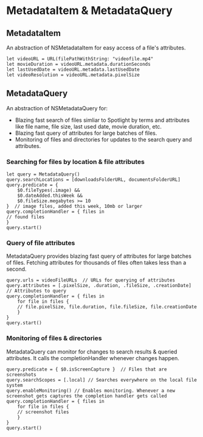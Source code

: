 # MetadataItem & MetadataQuery

## MetadataItem
An abstraction of NSMetadataItem for easy access of a file's attributes.
```
let videoURL = URL(filePathWithString: "videofile.mp4"
let movieDuration = videoURL.metadata.durationSeconds
let lastUsedDate = videoURL.metadata.lastUsedDate
let videoResolution = videoURL.metadata.pixelSize
```

## MetadataQuery
An abstraction of NSMetadataQuery for:
- Blazing fast search of files simliar to Spotlight by terms and attributes like file name, file size, last used date, movie duration, etc.
- Blazing fast query of attributes for large batches of files.
- Monitoring of files and directories for updates to the search query and attributes.

### Searching for files by location & file attributes
```
let query = MetadataQuery()
query.searchLocations = [downloadsFolderURL, documentsFolderURL]
query.predicate = { 
    $0.fileTypes(.image) && 
    $0.dateAdded.thisWeek && 
    $0.fileSize.megabytes >= 10 
}  // image files, added this week, 10mb or larger
query.completionHandler = { files in
// found files
}
query.start()
```

### Query of file attributes
MetadataQuery provides blazing fast query of attributes for large batches of files. Fetching attributes for thousands of files often takes less than a second.
```
query.urls = videoFileURLs  // URLs for querying of attributes
query.attributes = [.pixelSize, .duration, .fileSize, .creationDate] // Attributes to query
query.completionHandler = { files in  
    for file in files {
    // file.pixelSize, file.duration, file.fileSize, file.creationDate
    }
}
query.start()
```

### Monitoring of files & directories
MetadataQuery can monitor for changes to search results & queried attributes. It calls the completionHandler whenever changes happen.
```
query.predicate = { $0.isScreenCapture }  // Files that are screenshots
query.searchScopes = [.local] // Searches everywhere on the local file system
query.enableMonitoring() // Enables monitoring. Whenever a new screenshot gets captures the completion handler gets called
query.completionHandler = { files in  
    for file in files {
    // screenshot files
    }
}
query.start()
```
